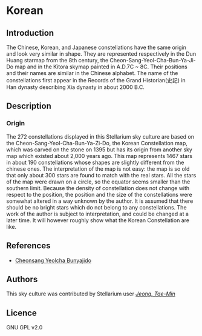 # Korean

## Introduction

The Chinese, Korean, and Japanese constellations have the same origin and look very similar in shape. They are represented respectively in the Dun Huang starmap from the 8th century, the Cheon-Sang-Yeol-Cha-Bun-Ya-Ji-Do map and in the Kitora skymap painted in A.D.7C ~ 8C. Their positions and their names are similar in the Chinese alphabet. The name of the constellations first appear in the Records of the Grand Historian(史記) in Han dynasty describing Xia dynasty in about 2000 B.C.

## Description

### Origin

The 272 constellations displayed in this Stellarium sky culture are based on the Cheon-Sang-Yeol-Cha-Bun-Ya-Zi-Do, the Korean Constellation map, which was carved on the stone on 1395 but has its origin from another sky map which existed about 2,000 years ago. This map represents 1467 stars in about 190 constellations whose shapes are slightly different from the chinese ones. The interpretation of the map is not easy: the map is so old that only about 300 stars are found to match with the real stars. All the stars of the map were drawn on a circle, so the equator seems smaller than the southern limit. Because the density of constellation does not change with respect to the position, the position and the size of the constellations were somewhat altered in a way unknown by the author. It is assumed that there should be no bright stars which do not belong to any constellations. The work of the author is subject to interpretation, and could be changed at a later time. It will however roughly show what the Korean Constellation are like. 

## References

*   [Cheonsang Yeolcha Bunyajido](http://en.wikipedia.org/wiki/Cheonsang_Yeolcha_Bunyajido)

## Authors

This sky culture was contributed by Stellarium user _[Jeong, Tae-Min](http://user.chollian.net/~jtm71/)_

## Licence

GNU GPL v2.0
